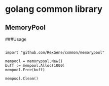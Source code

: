# golang common library

## MemoryPool 

###Usage

```golang

import "github.com/RexGene/common/memorypool"

mempool = memorypool.New() 
buff := mempool.Alloc(1000)
mempool.Free(buff)

mempool.Clean()


```
